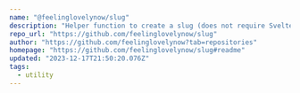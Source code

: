```yaml
---
name: "@feelinglovelynow/slug"
description: "Helper function to create a slug (does not require Svelte) and a Svelte component to generate slugs in the browser (requires Svelte)"
repo_url: "https://github.com/feelinglovelynow/slug"
author: "https://github.com/feelinglovelynow?tab=repositories"
homepage: "https://github.com/feelinglovelynow/slug#readme"
updated: "2023-12-17T21:50:20.076Z"
tags: 
  - utility
---
```

